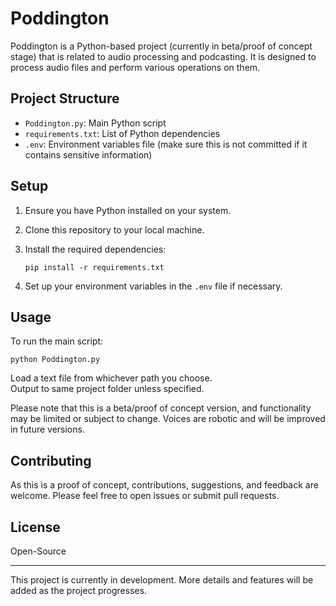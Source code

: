 # Poddington

Poddington is a Python-based project (currently in beta/proof of concept stage) that is related to audio processing and podcasting. It is designed to process audio files and perform various operations on them.

## Project Structure

- `Poddington.py`: Main Python script
- `requirements.txt`: List of Python dependencies
- `.env`: Environment variables file (make sure this is not committed if it contains sensitive information)

## Setup

1. Ensure you have Python installed on your system.
2. Clone this repository to your local machine.
3. Install the required dependencies:

   ```
   pip install -r requirements.txt
   ```

4. Set up your environment variables in the `.env` file if necessary.

## Usage

To run the main script:

```
python Poddington.py
```

Load a text file from whichever path you choose.  
Output to same project folder unless specified.

Please note that this is a beta/proof of concept version, and functionality may be limited or subject to change. Voices are robotic and will be improved in future versions.

## Contributing

As this is a proof of concept, contributions, suggestions, and feedback are welcome. Please feel free to open issues or submit pull requests.

## License

Open-Source

---

This project is currently in development. More details and features will be added as the project progresses.
